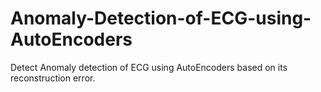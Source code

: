 # Anomaly-Detection-of-ECG-using-AutoEncoders
Detect Anomaly detection of ECG using AutoEncoders based on its reconstruction error.
